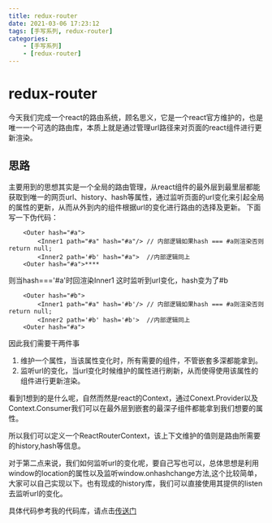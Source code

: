 ```yaml
---
title: redux-router
date: 2021-03-06 17:23:12
tags: [手写系列, redux-router] 
categories: 
    - [手写系列] 
    - [redux-router]
---
```



# redux-router

今天我们完成一个react的路由系统，顾名思义，它是一个react官方维护的，也是唯一一个可选的路由库，本质上就是通过管理url路径来对页面的react组件进行更新渲染。

## 思路

主要用到的思想其实是一个全局的路由管理，从react组件的最外层到最里层都能获取到唯一的网页url、history、hash等属性，通过监听页面的url变化来引起全局的属性的更新，从而从外到内的组件根据url的变化进行路由的选择及更新。
下面写一下伪代码：

```react
    <Outer hash="#a">
        <Inner1 path="#a" hash="#a"/> // 内部逻辑如果hash === #a则渲染否则return null;
        <Inner2 path='#b' hash="#a">  //内部逻辑同上 
    <Outer hash="#a">****
```

则当hash==='#a'时回渲染Inner1
这时监听到url变化，hash变为了#b

```react
    <Outer hash="#b">
        <Inner1 path="#a" hash='#b'/> // 内部逻辑如果hash === #a则渲染否则return null;
        <Inner2 path='#b' hash='#b'>  //内部逻辑同上 
    <Outer hash="#a">
```

因此我们需要干两件事

1. 维护一个属性，当该属性变化时，所有需要的组件，不管嵌套多深都能拿到。
2. 监听url的变化，当url变化时候维护的属性进行刷新，从而使得使用该属性的组件进行更新渲染。

看到1想到的是什么呢，自然而然是react的Context，通过Conext.Provider以及Context.Consumer我们可以在最外层到嵌套的最深子组件都能拿到我们想要的属性。

所以我们可以定义一个ReactRouterContext，该上下文维护的值则是路由所需要的history,hash等信息。

对于第二点来说，我们如何监听url的变化呢，要自己写也可以，总体思想是利用window的location的属性以及监听window.onhashchange方法,这个比较简单，大家可以自己实现以下。也有现成的history库，我们可以直接使用其提供的listen去监听url的变化。

具体代码参考我的代码库，请点击[传送门](https://github.com/kankanbujian/handwriting-series/tree/redux-router-handwriting
)

